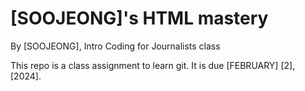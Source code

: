 # [SOOJEONG]'s HTML mastery

By [SOOJEONG], Intro Coding for Journalists class

This repo is a class assignment to learn git. It is due [FEBRUARY] [2], [2024].
